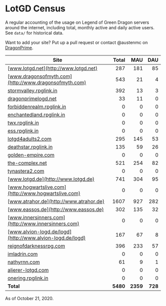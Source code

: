 # LotGD Census
A regular accounting of the usage on Legend of Green Dragon servers around the internet, including total, monthly active and daily active users. See `data/` for historical data.

Want to add your site? Put up a pull request or contact @austenmc on [DragonPrime](http://dragonprime.net).


Site | Total | MAU | DAU
--- | ---:| ---:| ---:
[www.lotgd.net](http://www.lotgd.net)|287|181|85
[www.dragonsofmyth.com](http://www.dragonsofmyth.com)|543|21|4
[stormvalley.rpglink.in](http://stormvalley.rpglink.in)|392|13|3
[dragonprimelogd.net](http://dragonprimelogd.net)|33|11|0
[forbiddenrealm.rpglink.in](http://forbiddenrealm.rpglink.in)|0|0|0
[enchantedland.rpglink.in](http://enchantedland.rpglink.in)|0|0|0
[twx.rpglink.in](http://twx.rpglink.in)|0|0|0
[ess.rpglink.in](http://ess.rpglink.in)|0|0|0
[lotgd4adults2.com](http://lotgd4adults2.com)|295|145|53
[deathstar.rpglink.in](http://deathstar.rpglink.in)|135|59|26
[golden-empire.com](http://golden-empire.com)|0|0|0
[the-complex.net](http://the-complex.net)|521|254|82
[tynastera2.com](http://tynastera2.com)|0|0|0
[www.lotgd.de](http://www.lotgd.de)|741|304|95
[www.hogwartslive.com](http://www.hogwartslive.com)|0|0|0
[www.atrahor.de](http://www.atrahor.de)|1607|927|282
[www.eassos.de](http://www.eassos.de)|302|135|32
[www.innersinners.com](http://www.innersinners.com)|0|0|0
[www.alvion-logd.de/logd](http://www.alvion-logd.de/logd)|167|67|8
[reignofdarknessrpg.com](http://reignofdarknessrpg.com)|396|233|57
[imladrin.com](http://imladrin.com)|0|0|0
[nathyrnn.com](http://nathyrnn.com)|61|9|1
[aljerer-lotgd.com](http://aljerer-lotgd.com)|0|0|0
[onering.rpglink.in](http://onering.rpglink.in)|0|0|0
**Total**|**5480**|**2359**|**728**

As of October 21, 2020.
